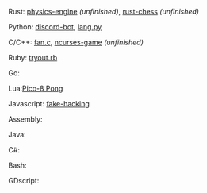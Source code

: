 Rust: [physics-engine](github.com/23marabi/physics-engine) *(unfinished)*, [rust-chess](https://github.com/23marabi/rust-chess/) *(unfinished)*

Python: [discord-bot](https://github.com/23marabi/discord-bot), [lang.py](https://gist.github.com/23marabi/38da63d941dcd4e776c1d73d06a9485f)

C/C++: [fan.c](https://gist.github.com/23marabi/c0f637c9c972c02693d9b201ff16959c), [ncurses-game](https://gist.github.com/23marabi/e25f4628efa134616f81d1585fea63a4) *(unfinished)*

Ruby: [tryout.rb](https://gist.github.com/23marabi/0ff947cc014d93857df71084eeea72ee)

Go:

Lua:[Pico-8 Pong](https://www.lexaloffle.com/bbs/?tid=35414)

Javascript: [fake-hacking](https://github.com/23marabi/fake-hacking)

Assembly:

Java:

C#:

Bash:

GDscript:
